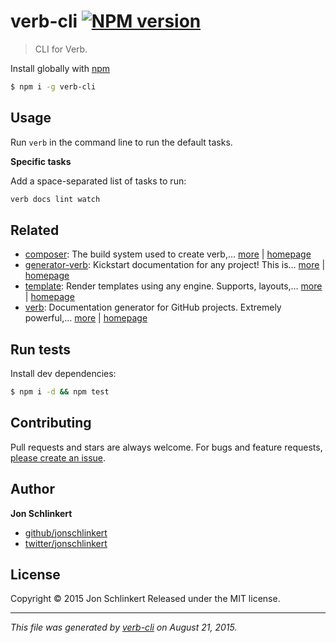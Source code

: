 # verb-cli [![NPM version](https://badge.fury.io/js/verb-cli.svg)](http://badge.fury.io/js/verb-cli)

> CLI for Verb.

Install globally with [npm](https://www.npmjs.com/)

```sh
$ npm i -g verb-cli
```

## Usage

Run `verb` in the command line to run the default tasks.

**Specific tasks**

Add a space-separated list of tasks to run:

```bash
verb docs lint watch
```

## Related

* [composer](https://www.npmjs.com/package/composer): The build system used to create verb,… [more](https://www.npmjs.com/package/composer) | [homepage](https://github.com/jonschlinkert/composer)
* [generator-verb](https://www.npmjs.com/package/generator-verb): Kickstart documentation for any project! This is… [more](https://www.npmjs.com/package/generator-verb) | [homepage](https://github.com/assemble/generator-verb)
* [template](https://www.npmjs.com/package/template): Render templates using any engine. Supports, layouts,… [more](https://www.npmjs.com/package/template) | [homepage](https://github.com/jonschlinkert/template)
* [verb](https://www.npmjs.com/package/verb): Documentation generator for GitHub projects. Extremely powerful,… [more](https://www.npmjs.com/package/verb) | [homepage](https://github.com/verbose/verb)

## Run tests

Install dev dependencies:

```sh
$ npm i -d && npm test
```

## Contributing

Pull requests and stars are always welcome. For bugs and feature requests, [please create an issue](https://github.com/verbose/verb-cli/issues/new).

## Author

**Jon Schlinkert**

+ [github/jonschlinkert](https://github.com/jonschlinkert)
+ [twitter/jonschlinkert](http://twitter.com/jonschlinkert)

## License

Copyright © 2015 Jon Schlinkert
Released under the MIT license.

***

_This file was generated by [verb-cli](https://github.com/assemble/verb-cli) on August 21, 2015._

<!-- deps:verb-default -->

